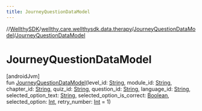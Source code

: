 ```yaml
---
title: JourneyQuestionDataModel
---
```

//[WellthySDK](../../../index.html)/[wellthy.care.wellthysdk.data.therapy](../index.html)/[JourneyQuestionDataModel](index.html)/[JourneyQuestionDataModel](-journey-question-data-model.html)



# JourneyQuestionDataModel



[androidJvm]\
fun [JourneyQuestionDataModel](-journey-question-data-model.html)(level_id: [String](https://kotlinlang.org/api/latest/jvm/stdlib/kotlin/-string/index.html), module_id: [String](https://kotlinlang.org/api/latest/jvm/stdlib/kotlin/-string/index.html), chapter_id: [String](https://kotlinlang.org/api/latest/jvm/stdlib/kotlin/-string/index.html), quiz_id: [String](https://kotlinlang.org/api/latest/jvm/stdlib/kotlin/-string/index.html), question_id: [String](https://kotlinlang.org/api/latest/jvm/stdlib/kotlin/-string/index.html), language_id: [String](https://kotlinlang.org/api/latest/jvm/stdlib/kotlin/-string/index.html), selected_option_text: [String](https://kotlinlang.org/api/latest/jvm/stdlib/kotlin/-string/index.html), selected_option_is_correct: [Boolean](https://kotlinlang.org/api/latest/jvm/stdlib/kotlin/-boolean/index.html), selected_option: [Int](https://kotlinlang.org/api/latest/jvm/stdlib/kotlin/-int/index.html), retry_number: [Int](https://kotlinlang.org/api/latest/jvm/stdlib/kotlin/-int/index.html) = 1)




